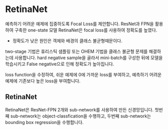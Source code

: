 # RetinaNet
예측하기 어려운 예제에 집중하도록 Focal Loss를 제안합니다. ResNet과 FPN을 활용하여 구축한 one-state 모델 RetinaNet은 focal loss를 사용하여 정확도를 높였다.
- 정확도가 낮은 원인은 객체와 배경의 클래스 불균형때문이다.

two-stage 기법은 휴리스틱 샘플링 또는 OHEM 기법을 클래스 불균형 문제를 해결하는데 사용합니다. hard negative sample을 골라서 mini-batch를 구성한 뒤에 모델을 학습시키고 False negative으로 인해 정확도가 높아집니다.

loss function을 수정하여, 쉬운 예제에 0에 가까운 loss를 부여하고, 예측하기 어려운 예제에 기존보다 높은 loss을 부여합니다. 


## RetinaNet
RetinaNet은 ResNet-FPN 2개와 sub-network를 사용하여 만든 신경망입니다. 첫번째 sub-network는 object-classfication을 수행하고, 두번째 sub-network는 bounding box regression을 수행합니다. 
